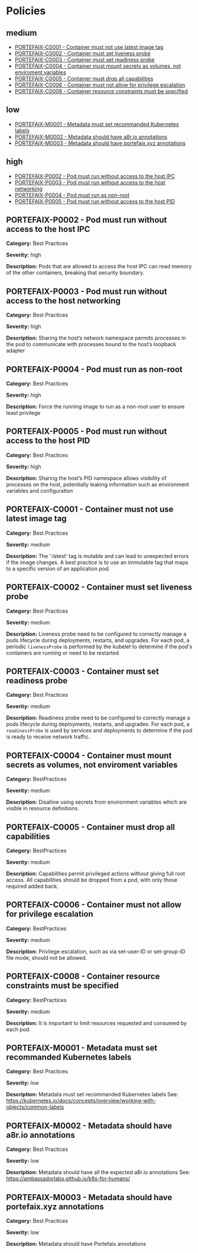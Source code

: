 # Policies

## medium
* [PORTEFAIX-C0001 - Container must not use latest image tag](#portefaix-c0001)
* [PORTEFAIX-C0002 - Container must set liveness probe](#portefaix-c0002)
* [PORTEFAIX-C0003 - Container must set readiness probe](#portefaix-c0003)
* [PORTEFAIX-C0004 - Container must mount secrets as volumes, not enviroment variables](#portefaix-c0004)
* [PORTEFAIX-C0005 - Container must drop all capabilities](#portefaix-c0005)
* [PORTEFAIX-C0006 - Container must not allow for privilege escalation](#portefaix-c0006)
* [PORTEFAIX-C0008 - Container resource constraints must be specified](#portefaix-c0008)

## low
* [PORTEFAIX-M0001 - Metadata must set recommanded Kubernetes labels](#portefaix-m0001)
* [PORTEFAIX-M0002 - Metadata should have a8r.io annotations](#portefaix-m0002)
* [PORTEFAIX-M0003 - Metadata should have portefaix.xyz annotations](#portefaix-m0003)

## high
* [PORTEFAIX-P0002 - Pod must run without access to the host IPC](#portefaix-p0002)
* [PORTEFAIX-P0003 - Pod must run without access to the host networking](#portefaix-p0003)
* [PORTEFAIX-P0004 - Pod must run as non-root](#portefaix-p0004)
* [PORTEFAIX-P0005 - Pod must run without access to the host PID](#portefaix-p0005)

## PORTEFAIX-P0002 - Pod must run without access to the host IPC

**Category:** Best Practices

**Severity:** high

**Description:** Pods that are allowed to access the host IPC can read memory of the other containers, breaking that security boundary.

## PORTEFAIX-P0003 - Pod must run without access to the host networking

**Category:** Best Practices

**Severity:** high

**Description:** Sharing the host’s network namespace permits processes in the pod to communicate with processes bound to the host’s loopback adapter

## PORTEFAIX-P0004 - Pod must run as non-root

**Category:** Best Practices

**Severity:** high

**Description:** Force the running image to run as a non-root user to ensure least privilege

## PORTEFAIX-P0005 - Pod must run without access to the host PID

**Category:** Best Practices

**Severity:** high

**Description:** Sharing the host’s PID namespace allows visibility of processes on the host, potentially leaking information such as environment variables and configuration

## PORTEFAIX-C0001 - Container must not use latest image tag

**Category:** Best Practices

**Severity:** medium

**Description:** The ':latest' tag is mutable and can lead to unexpected errors if the image changes. A best practice is to use an immutable tag that maps to a specific version of an application pod.

## PORTEFAIX-C0002 - Container must set liveness probe

**Category:** Best Practices

**Severity:** medium

**Description:** Liveness probe need to be configured to correctly manage a pods lifecycle during deployments, restarts, and upgrades. For each pod, a periodic `livenessProbe` is performed by the kubelet to determine if the pod's containers are running or need to be restarted

## PORTEFAIX-C0003 - Container must set readiness probe

**Category:** Best Practices

**Severity:** medium

**Description:** Readiness probe need to be configured to correctly manage a pods lifecycle during deployments, restarts, and upgrades. For each pod, a `readinessProbe` is used by services and deployments to determine if the pod is ready to receive network traffic.

## PORTEFAIX-C0004 - Container must mount secrets as volumes, not enviroment variables

**Category:** BestPractices

**Severity:** medium

**Description:** Disallow using secrets from environment variables which are visible in resource definitions.

## PORTEFAIX-C0005 - Container must drop all capabilities

**Category:** BestPractices

**Severity:** medium

**Description:** Capabilities permit privileged actions without giving full root access. All capabilities should be dropped from a pod, with only those required added back.

## PORTEFAIX-C0006 - Container must not allow for privilege escalation

**Category:** BestPractices

**Severity:** medium

**Description:** Privilege escalation, such as via set-user-ID or set-group-ID file mode, should not be allowed.

## PORTEFAIX-C0008 - Container resource constraints must be specified

**Category:** BestPractices

**Severity:** medium

**Description:** It is important to limit resources requested and consumed by each pod.

## PORTEFAIX-M0001 - Metadata must set recommanded Kubernetes labels

**Category:** Best Practices

**Severity:** low

**Description:** Metadata must set recommanded Kubernetes labels See: https://kubernetes.io/docs/concepts/overview/working-with-objects/common-labels

## PORTEFAIX-M0002 - Metadata should have a8r.io annotations

**Category:** Best Practices

**Severity:** low

**Description:** Metadata should have all the expected a8r.io annotations See: https://ambassadorlabs.github.io/k8s-for-humans/

## PORTEFAIX-M0003 - Metadata should have portefaix.xyz annotations

**Category:** Best Practices

**Severity:** low

**Description:** Metadata should have Portefaix annotations
